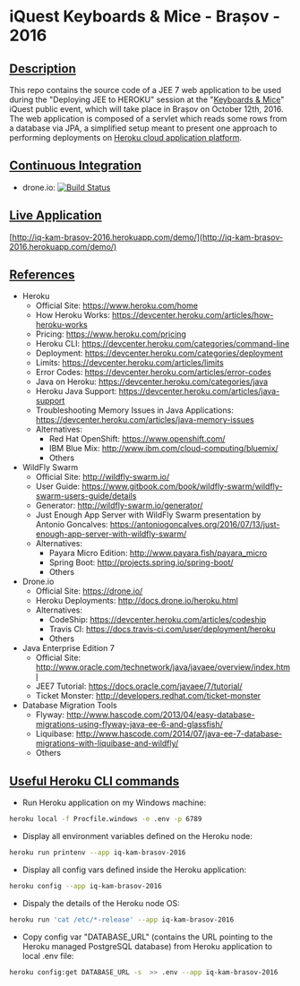 # iQuest Keyboards & Mice - Brașov - 2016
[Description](#description)
--
This repo contains the source code of a JEE 7 web application to be used during the "Deploying JEE to HEROKU" session at the "[Keyboards & Mice](http://www.iquestgroup.com/en/event/keyboards-mice-brasov-2016/)" iQuest public event, which will take place in Brașov on October 12th, 2016.  
The web application is composed of a servlet which reads some rows from a database via JPA, a simplified setup meant to present one approach to performing deployments on [Heroku cloud application platform](https://www.heroku.com/home).

[Continuous Integration](#ci)
--
* drone.io: [![Build Status](https://drone.io/github.com/satrapu/iquest-keyboards-and-mice-brasov-2016/status.png)](https://drone.io/github.com/satrapu/iquest-keyboards-and-mice-brasov-2016/latest)

[Live Application](#live)
-- 
[http://iq-kam-brasov-2016.herokuapp.com/demo/](http://iq-kam-brasov-2016.herokuapp.com/demo/)

[References](#refs)
--
* Heroku
  * Official Site: https://www.heroku.com/home
  * How Heroku Works: https://devcenter.heroku.com/articles/how-heroku-works  
  * Pricing: https://www.heroku.com/pricing
  * Heroku CLI: https://devcenter.heroku.com/categories/command-line
  * Deployment: https://devcenter.heroku.com/categories/deployment
  * Limits: https://devcenter.heroku.com/articles/limits  
  * Error Codes: https://devcenter.heroku.com/articles/error-codes  
  * Java on Heroku: https://devcenter.heroku.com/categories/java  
  * Heroku Java Support: https://devcenter.heroku.com/articles/java-support  
  * Troubleshooting Memory Issues in Java Applications: https://devcenter.heroku.com/articles/java-memory-issues  
  * Alternatives:
    * Red Hat OpenShift: https://www.openshift.com/  
    * IBM Blue Mix: http://www.ibm.com/cloud-computing/bluemix/  
    * Others
* WildFly Swarm
  * Official Site: http://wildfly-swarm.io/
  * User Guide: https://www.gitbook.com/book/wildfly-swarm/wildfly-swarm-users-guide/details
  * Generator: http://wildfly-swarm.io/generator/
  * Just Enough App Server with WildFly Swarm presentation by Antonio Goncalves: https://antoniogoncalves.org/2016/07/13/just-enough-app-server-with-wildfly-swarm/
  * Alternatives:
    * Payara Micro Edition: http://www.payara.fish/payara_micro
    * Spring Boot: http://projects.spring.io/spring-boot/
    * Others
* Drone.io
  * Official Site: https://drone.io/
  * Heroku Deployments: http://docs.drone.io/heroku.html
  * Alternatives:
    * CodeShip: https://devcenter.heroku.com/articles/codeship
    * Travis CI: https://docs.travis-ci.com/user/deployment/heroku
    * Others
* Java Enterprise Edition 7
  * Official Site: http://www.oracle.com/technetwork/java/javaee/overview/index.html
  * JEE7 Tutorial: https://docs.oracle.com/javaee/7/tutorial/
  * Ticket Monster: http://developers.redhat.com/ticket-monster
* Database Migration Tools
  * Flyway: http://www.hascode.com/2013/04/easy-database-migrations-using-flyway-java-ee-6-and-glassfish/
  * Liquibase: http://www.hascode.com/2014/07/java-ee-7-database-migrations-with-liquibase-and-wildfly/
  * Others
  
[Useful Heroku CLI commands](#herokucli)
--
* Run Heroku application on my Windows machine:
```bash
heroku local -f Procfile.windows -e .env -p 6789
```

* Display all environment variables defined on the Heroku node:
```bash
heroku run printenv --app iq-kam-brasov-2016
```

* Display all config vars defined inside the Heroku application:
```bash
heroku config --app iq-kam-brasov-2016
```

* Dispaly the details of the Heroku node OS:
```bash
heroku run 'cat /etc/*-release' --app iq-kam-brasov-2016
```

* Copy config var "DATABASE_URL" (contains the URL pointing to the Heroku managed PostgreSQL database) from Heroku application to local .env file:
```bash
heroku config:get DATABASE_URL -s  >> .env --app iq-kam-brasov-2016
```
